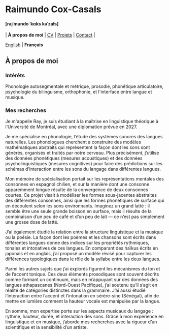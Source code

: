 # Raimundo Cox-Casals
#### [rajˈmundo ˈkɑks kəˈzaɫs]

| **À propos de moi** | [CV](cv.md) | [Projets](projects.md) | [Contact](contact.md) |

[English](README.md) \| **Français**

## À propos de moi
### Intérêts
Phonologie autosegmentale et métrique, prosodie, phonétique articulatoire, psychologie du bilinguisme, orthophonie, et l'interface entre langue et musique.

### Mes recherches
Je m'appelle Ray, je suis étudiant à la maîtrise en linguistique théorique à l’Université de Montréal, avec une diplomation prévue en 2027.

Je me spécialise en phonologie, l’étude des systèmes sonores des langues naturelles. Les phonologues cherchent à construire des modèles mathématiques abstraits qui représentent la façon dont les sons sont générés, organisés et traités par notre cerveau. Plus précisément, j’utilise des données phonétiques (mesures acoustiques) et des données psycholinguistiques (mesures cognitives) pour faire des prédictions sur les schémas d’interaction entre les sons du langage dans différentes langues.

Mon mémoire de spécialisation portait sur les représentations mentales des consonnes en espagnol chilien, et sur la manière dont une consonne apparemment longue résulte de la convergence de deux consonnes courtes. Ce projet visait à modéliser les formes sous-jacentes abstraites des différentes consonnes, ainsi que les formes phonétiques de surface qui en découlent selon les sons environnants. Imaginez un grand latté : il semble être une seule grande boisson en surface, mais il résulte de la combinaison d’un peu de café et d’un peu de lait — ce n’est pas simplement une grosse dose de latté.

J’ai également étudié la relation entre la structure linguistique et la musique ou la poésie. La façon dont les poèmes et les chansons sont écrits dans différentes langues donne des indices sur les propriétés rythmiques, tonales et intonatives de ces langues. En comparant des haïkus écrits en japonais et en anglais, j’ai proposé un modèle révisé pour capturer les différences typologiques dans le rôle de la syllabe entre les deux langues.

Parmi les autres sujets que j’ai explorés figurent les mécanismes du ton et de l’accent tonique. Ces deux éléments prosodiques sont souvent décrits comme formant un continuum, mais en m’appuyant sur des données des langues athapascanes (Nord-Ouest Pacifique), j’ai soutenu qu’il s’agit en réalité de catégories distinctes dans la grammaire. J’ai aussi étudié l’interaction entre l’accent et l’intonation en sérère-sine (Sénégal), afin de mettre en lumière comment la hauteur vocale est manipulée par la langue.

En somme, mon expertise porte sur les aspects musicaux du langage : rythme, hauteur, durée, et interaction des sons. Grâce à mon expérience en linguistique et en musique, j’aborde mes recherches avec la rigueur d’un scientifique et la sensibilité d’un artiste.
